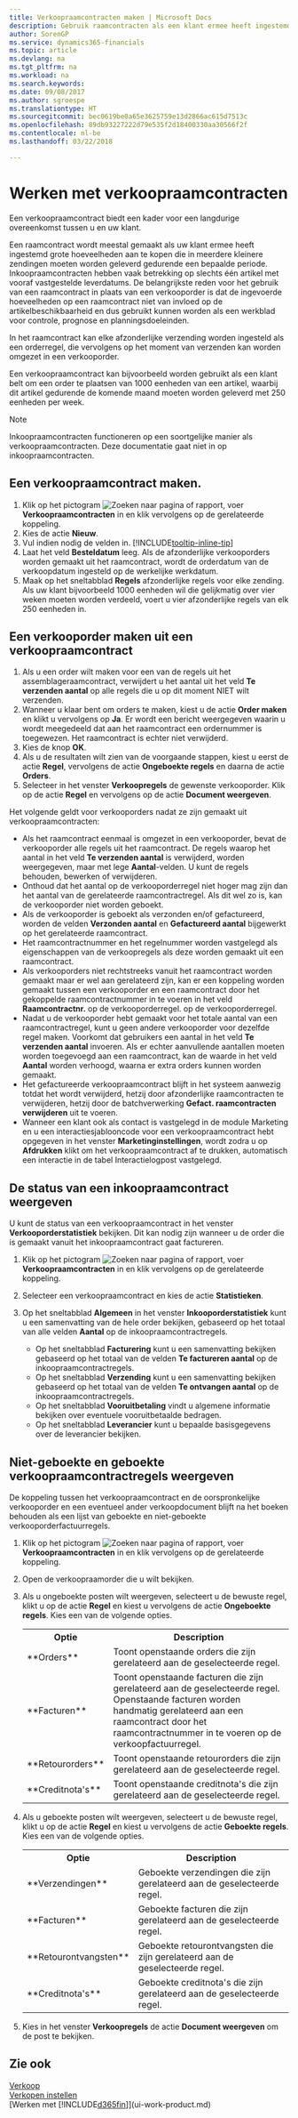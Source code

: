 ```yaml
---
title: Verkoopraamcontracten maken | Microsoft Docs
description: Gebruik raamcontracten als een klant ermee heeft ingestemd grote hoeveelheden te kopen die in meerdere kleinere zendingen moeten worden geleverd gedurende een bepaalde periode.
author: SorenGP
ms.service: dynamics365-financials
ms.topic: article
ms.devlang: na
ms.tgt_pltfrm: na
ms.workload: na
ms.search.keywords: 
ms.date: 09/08/2017
ms.author: sgroespe
ms.translationtype: HT
ms.sourcegitcommit: bec0619be0a65e3625759e13d2866ac615d7513c
ms.openlocfilehash: 89db93227222d79e535f2d18400330aa30566f2f
ms.contentlocale: nl-be
ms.lasthandoff: 03/22/2018

---
```

# <a name="work-with-blanket-sales-orders"></a>Werken met verkoopraamcontracten
Een verkoopraamcontract biedt een kader voor een langdurige overeenkomst tussen u en uw klant.

Een raamcontract wordt meestal gemaakt als uw klant ermee heeft ingestemd grote hoeveelheden aan te kopen die in meerdere kleinere zendingen moeten worden geleverd gedurende een bepaalde periode. Inkoopraamcontracten hebben vaak betrekking op slechts één artikel met vooraf vastgestelde leverdatums. De belangrijkste reden voor het gebruik van een raamcontract in plaats van een verkooporder is dat de ingevoerde hoeveelheden op een raamcontract niet van invloed op de artikelbeschikbaarheid en dus gebruikt kunnen worden als een werkblad voor controle, prognose en planningsdoeleinden.

In het raamcontract kan elke afzonderlijke verzending worden ingesteld als een orderregel, die vervolgens op het moment van verzenden kan worden omgezet in een verkooporder.

Een verkoopraamcontract kan bijvoorbeeld worden gebruikt als een klant belt om een order te plaatsen van 1000 eenheden van een artikel, waarbij dit artikel gedurende de komende maand moeten worden geleverd met 250 eenheden per week.

> [!NOTE]
> Inkoopraamcontracten functioneren op een soortgelijke manier als verkoopraamcontracten. Deze documentatie gaat niet in op inkoopraamcontracten.

## <a name="to-create-a-blanket-sales-order"></a>Een verkoopraamcontract maken.  
1. Klik op het pictogram ![Zoeken naar pagina of rapport](media/ui-search/search_small.png "pictogram Zoeken naar pagina of rapport"), voer **Verkoopraamcontracten** in en klik vervolgens op de gerelateerde koppeling.  
2. Kies de actie **Nieuw**.  
3. Vul indien nodig de velden in. [!INCLUDE[tooltip-inline-tip](includes/tooltip-inline-tip_md.md)]
4.  Laat het veld **Besteldatum** leeg. Als de afzonderlijke verkooporders worden gemaakt uit het raamcontract, wordt de orderdatum van de verkoopdatum ingesteld op de werkelijke werkdatum.
5. Maak op het sneltabblad **Regels** afzonderlijke regels voor elke zending. Als uw klant bijvoorbeeld 1000 eenheden wil die gelijkmatig over vier weken moeten worden verdeeld, voert u vier afzonderlijke regels van elk 250 eenheden in.   

## <a name="to-create-a-sales-order-from-a-blanket-sales-order"></a>Een verkooporder maken uit een verkoopraamcontract  

1.  Als u een order wilt maken voor een van de regels uit het assemblageraamcontract, verwijdert u het aantal uit het veld **Te verzenden aantal** op alle regels die u op dit moment NIET wilt verzenden.  
2.  Wanneer u klaar bent om orders te maken, kiest u de actie **Order maken** en klikt u vervolgens op **Ja**. Er wordt een bericht weergegeven waarin u wordt meegedeeld dat aan het raamcontract een ordernummer is toegewezen. Het raamcontract is echter niet verwijderd.  
3.  Kies de knop **OK**.  
4.  Als u de resultaten wilt zien van de voorgaande stappen, kiest u eerst de actie **Regel**, vervolgens de actie **Ongeboekte regels** en daarna de actie **Orders**.  
5.  Selecteer in het venster **Verkoopregels** de gewenste verkooporder. Klik op de actie **Regel** en vervolgens op de actie **Document weergeven**.  

Het volgende geldt voor verkooporders nadat ze zijn gemaakt uit verkoopraamcontracten:  

- Als het raamcontract eenmaal is omgezet in een verkooporder, bevat de verkooporder alle regels uit het raamcontract. De regels waarop het aantal in het veld **Te verzenden aantal** is verwijderd, worden weergegeven, maar met lege **Aantal**-velden. U kunt de regels behouden, bewerken of verwijderen.  
- Onthoud dat het aantal op de verkooporderregel niet hoger mag zijn dan het aantal van de gerelateerde raamcontractregel. Als dit wel zo is, kan de verkooporder niet worden geboekt.  
- Als de verkooporder is geboekt als verzonden en/of gefactureerd, worden de velden **Verzonden aantal** en **Gefactureerd aantal** bijgewerkt op het gerelateerde raamcontract.  
- Het raamcontractnummer en het regelnummer worden vastgelegd als eigenschappen van de verkoopregels als deze worden gemaakt uit een raamcontract.  
- Als verkooporders niet rechtstreeks vanuit het raamcontract worden gemaakt maar er wel aan gerelateerd zijn, kan er een koppeling worden gemaakt tussen een verkooporder en een raamcontract door het gekoppelde raamcontractnummer in te voeren in het veld **Raamcontractnr.** op de verkooporderregel. op de verkooporderregel.  
- Nadat u de verkooporder hebt gemaakt voor het totale aantal van een raamcontractregel, kunt u geen andere verkooporder voor dezelfde regel maken. Voorkomt dat gebruikers een aantal in het veld **Te verzenden aantal** invoeren. Als er echter aanvullende aantallen moeten worden toegevoegd aan een raamcontract, kan de waarde in het veld **Aantal** worden verhoogd, waarna er extra orders kunnen worden gemaakt.  
- Het gefactureerde verkoopraamcontract blijft in het systeem aanwezig totdat het wordt verwijderd, hetzij door afzonderlijke raamcontracten te verwijderen, hetzij door de batchverwerking **Gefact. raamcontracten verwijderen** uit te voeren.  
- Wanneer een klant ook als contact is vastgelegd in de module Marketing en u een interactiesjablooncode voor een verkoopraamcontract hebt opgegeven in het venster **Marketinginstellingen**, wordt zodra u op **Afdrukken** klikt om het verkoopraamcontract af te drukken, automatisch een interactie in de tabel Interactielogpost vastgelegd.

## <a name="to-view-the-status-of-a-blanket-purchase-order"></a>De status van een inkoopraamcontract weergeven  
U kunt de status van een verkoopraamcontract in het venster **Verkooporderstatistiek** bekijken. Dit kan nodig zijn wanneer u de order die is gemaakt vanuit het inkoopraamcontract gaat factureren.  

1.  Klik op het pictogram ![Zoeken naar pagina of rapport](media/ui-search/search_small.png "pictogram Zoeken naar pagina of rapport"), voer **Verkoopraamcontracten** in en klik vervolgens op de gerelateerde koppeling.  
2.  Selecteer een verkoopraamcontract en kies de actie **Statistieken**.  
3.  Op het sneltabblad **Algemeen** in het venster **Inkooporderstatistiek** kunt u een samenvatting van de hele order bekijken, gebaseerd op het totaal van alle velden **Aantal** op de inkoopraamcontractregels.  

    - Op het sneltabblad **Facturering** kunt u een samenvatting bekijken gebaseerd op het totaal van de velden **Te factureren aantal** op de inkoopraamcontractregels.  
    - Op het sneltabblad **Verzending** kunt u een samenvatting bekijken gebaseerd op het totaal van de velden **Te ontvangen aantal** op de inkoopraamcontractregels.  
    - Op het sneltabblad **Vooruitbetaling** vindt u algemene informatie bekijken over eventuele vooruitbetaalde bedragen.  
    - Op het sneltabblad **Leverancier** kunt u bepaalde basisgegevens over de leverancier bekijken.    

## <a name="to-view-unposted-and-posted-blanket-sales-order-lines"></a>Niet-geboekte en geboekte verkoopraamcontractregels weergeven   
De koppeling tussen het verkoopraamcontract en de oorspronkelijke verkooporder en een eventueel ander verkoopdocument blijft na het boeken behouden als een lijst van geboekte en niet-geboekte verkooporderfactuurregels.  

1. Klik op het pictogram ![Zoeken naar pagina of rapport](media/ui-search/search_small.png "pictogram Zoeken naar pagina of rapport"), voer **Verkoopraamcontracten** in en klik vervolgens op de gerelateerde koppeling.
2. Open de verkoopraamorder die u wilt bekijken.
3. Als u ongeboekte posten wilt weergeven, selecteert u de bewuste regel, klikt u op de actie **Regel** en kiest u vervolgens de actie **Ongeboekte regels**. Kies een van de volgende opties.  

    <table>
    <tr>
    <th>Optie</th>
    <th>Description</th>
    </tr>
    <tr>
    <td>**Orders**</td>
    <td>Toont openstaande orders die zijn gerelateerd aan de geselecteerde regel.</td>
    </tr>
    <tr>
    <td>**Facturen**</td>
    <td>Toont openstaande facturen die zijn gerelateerd aan de geselecteerde regel. Openstaande facturen worden handmatig gerelateerd aan een raamcontract door het raamcontractnummer in te voeren op de verkoopfactuurregel.</td>
    </tr>
    <tr>
    <td>**Retourorders**</td>
    <td>Toont openstaande retourorders die zijn gerelateerd aan de geselecteerde regel.</td>
    </tr>
    <tr>
    <td>**Creditnota's**</td>
    <td>Toont openstaande creditnota's die zijn gerelateerd aan de geselecteerde regel.</td>
    </tr>
    </table>
4. Als u geboekte posten wilt weergeven, selecteert u de bewuste regel, klikt u op de actie **Regel** en kiest u vervolgens de actie **Geboekte regels**. Kies een van de volgende opties.  

    <table>
    <tr>
    <th>Optie</th>
    <th>Description</th>
    </tr>
    <tr>
    <td>**Verzendingen**</td>
    <td>Geboekte verzendingen die zijn gerelateerd aan de geselecteerde regel.</td>
    </tr>
    <tr>
    <td>**Facturen**</td>
    <td>Geboekte facturen die zijn gerelateerd aan de geselecteerde regel.</td>
    </tr>
    <tr>
    <td>**Retourontvangsten**</td>
    <td>Geboekte retourontvangsten die zijn gerelateerd aan de geselecteerde regel.</td>
    </tr>
    <tr>
    <td>**Creditnota's**</td>
    <td>Geboekte creditnota's die zijn gerelateerd aan de geselecteerde regel.</td>
    </tr>
    </table>
5. Kies in het venster **Verkoopregels** de actie **Document weergeven** om de post te bekijken.

## <a name="see-also"></a>Zie ook
[Verkoop](sales-manage-sales.md)  
[Verkopen instellen](sales-setup-sales.md)  
[Werken met [!INCLUDE[d365fin](includes/d365fin_md.md)]](ui-work-product.md)

